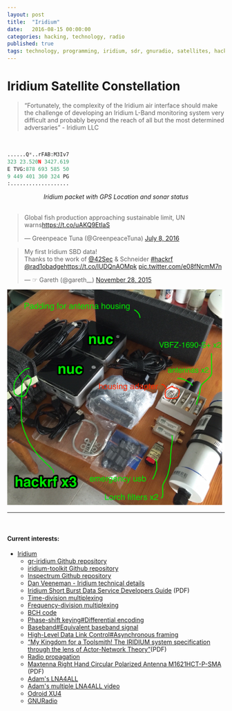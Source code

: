 ```yaml
---
layout: post
title:  "Iridium"
date:   2016-08-15 00:00:00
categories: hacking, technology, radio
published: true
tags: technology, programming, iridium, sdr, gnuradio, satellites, hackrf, rfcat, programming, radio
---
```


# Iridium Satellite Constellation

> “Fortunately, the complexity of the Iridium air interface should make the challenge of developing an Iridium L-Band monitoring system very difficult and probably beyond the reach of all but the most determined adversaries” - Iridium LLC

<br/>

```python
......Q*..rFAB:M3Iv7
323 23.520N 3427.619
E TVG:878 693 585 50
9 449 401 360 324 PG
:...................
```
<center><i>Iridium packet with GPS Location and sonar status
</i></center>

<br/>

<!--more-->


<blockquote class="twitter-tweet" data-lang="en"><p lang="en" dir="ltr">Global fish production approaching sustainable limit, UN warns<a href="https://t.co/uAKQ9EtIaS">https://t.co/uAKQ9EtIaS</a></p>&mdash; Greenpeace Tuna (@GreenpeaceTuna) <a href="https://twitter.com/GreenpeaceTuna/status/751257476293550080">July 8, 2016</a></blockquote>
<script async src="//platform.twitter.com/widgets.js" charset="utf-8"></script>

<blockquote class="twitter-tweet" data-lang="en"><p lang="en" dir="ltr">My first Iridium SBD data! <br>Thanks to the work of <a href="https://twitter.com/42Sec">@42Sec</a> &amp; Schneider <a href="https://twitter.com/hashtag/hackrf?src=hash">#hackrf</a> <a href="https://twitter.com/rad1obadge">@rad1obadge</a><a href="https://t.co/lUDQnAOMpk">https://t.co/lUDQnAOMpk</a> <a href="https://t.co/e08fNcmM7n">pic.twitter.com/e08fNcmM7n</a></p>&mdash; ☞ Gareth (@gareth__) <a href="https://twitter.com/gareth__/status/670487715113254912">November 28, 2015</a></blockquote>
<script async src="//platform.twitter.com/widgets.js" charset="utf-8"></script>

![Iridium payload](/files/iridium-gear.png)

<hr>

<br />

#### Current interests:
* [Iridium](/)
    * [gr-iridium Github repository](https://github.com/muccc/gr-iridium/)
    * [iridium-toolkit Github repository](https://github.com/muccc/iridium-toolkit)
    * [Inspectrum Github repository](https://github.com/miek/inspectrum)
    * [Dan Veeneman - Iridium technical details](http://www.decodesystems.com/iridium.html)
    * [Iridium Short Burst Data Service Developers Guide](http://tabs2.gerg.tamu.edu/~norman/659/Iridium/9306/Iridium%20Short%20Burst%20Data%20Service%20Developers%20Guide%20v3_0.pdf) (PDF)
    * [Time-division multiplexing](https://en.wikipedia.org/wiki/Time-division_multiplexing)
    * [Frequency-division multiplexing](https://en.wikipedia.org/wiki/Frequency-division_multiplexing)
    * [BCH code](https://en.wikipedia.org/wiki/BCH_code)
    * [Phase-shift keying#Differential encoding](https://en.wikipedia.org/wiki/Phase-shift_keying#Differential_encoding)
    * [Baseband#Equivalent baseband signal](https://en.wikipedia.org/wiki/Baseband#Equivalent_baseband_signal)
    * [High-Level Data Link Control#Asynchronous framing](https://en.wikipedia.org/wiki/High-Level_Data_Link_Control#Asynchronous_framing)
    * [“My Kingdom for a Toolsmith! The IRIDIUM system specification through the lens of Actor-Network Theory”](https://repository.asu.edu/attachments/142897/content/ASU-SSEBE-CESEM-2010-RPR-001.pdf)(PDF)
    * [Radio propagation](https://en.wikipedia.org/wiki/Radio_propagation)
    * [Maxtenna Right Hand Circular Polarized Antenna M1621HCT-P-SMA](http://www.maxtena.com/uploads/6/6/6/5/6665461/m1621hct-p-sma.pdf) (PDF)
    * [Adam's LNA4ALL](http://lna4all.blogspot.com/)
    * [Adam's multiple LNA4ALL video](https://www.youtube.com/watch?v=gkVy3L_cBtU)
    * [Odroid XU4](http://odroid.com/dokuwiki/doku.php?id=en:odroid-xu4)
    * [GNURadio](http://gnuradio.org/)
